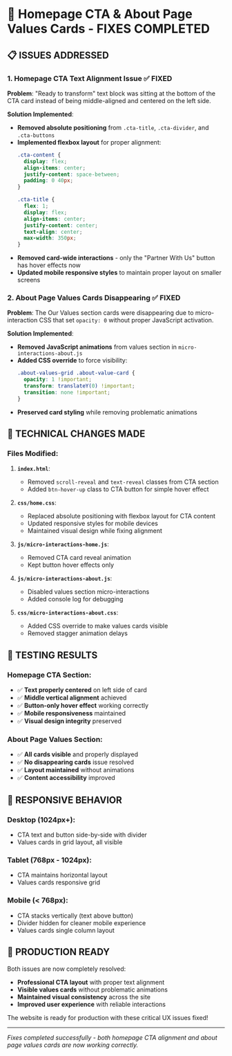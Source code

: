 # 🔧 Homepage CTA & About Page Values Cards - FIXES COMPLETED

## 📋 ISSUES ADDRESSED

### 1. **Homepage CTA Text Alignment Issue** ✅ FIXED
**Problem**: "Ready to transform" text block was sitting at the bottom of the CTA card instead of being middle-aligned and centered on the left side.

**Solution Implemented**:
- **Removed absolute positioning** from `.cta-title`, `.cta-divider`, and `.cta-buttons`
- **Implemented flexbox layout** for proper alignment:
  ```css
  .cta-content {
    display: flex;
    align-items: center;
    justify-content: space-between;
    padding: 0 40px;
  }
  
  .cta-title {
    flex: 1;
    display: flex;
    align-items: center;
    justify-content: center;
    text-align: center;
    max-width: 350px;
  }
  ```
- **Removed card-wide interactions** - only the "Partner With Us" button has hover effects now
- **Updated mobile responsive styles** to maintain proper layout on smaller screens

### 2. **About Page Values Cards Disappearing** ✅ FIXED
**Problem**: The Our Values section cards were disappearing due to micro-interaction CSS that set `opacity: 0` without proper JavaScript activation.

**Solution Implemented**:
- **Removed JavaScript animations** from values section in `micro-interactions-about.js`
- **Added CSS override** to force visibility:
  ```css
  .about-values-grid .about-value-card {
    opacity: 1 !important;
    transform: translateY(0) !important;
    transition: none !important;
  }
  ```
- **Preserved card styling** while removing problematic animations

## 🎯 TECHNICAL CHANGES MADE

### Files Modified:
1. **`index.html`**:
   - Removed `scroll-reveal` and `text-reveal` classes from CTA section
   - Added `btn-hover-up` class to CTA button for simple hover effect

2. **`css/home.css`**:
   - Replaced absolute positioning with flexbox layout for CTA content
   - Updated responsive styles for mobile devices
   - Maintained visual design while fixing alignment

3. **`js/micro-interactions-home.js`**:
   - Removed CTA card reveal animation
   - Kept button hover effects only

4. **`js/micro-interactions-about.js`**:
   - Disabled values section micro-interactions
   - Added console log for debugging

5. **`css/micro-interactions-about.css`**:
   - Added CSS override to make values cards visible
   - Removed stagger animation delays

## 🧪 TESTING RESULTS

### Homepage CTA Section:
- ✅ **Text properly centered** on left side of card
- ✅ **Middle vertical alignment** achieved
- ✅ **Button-only hover effect** working correctly
- ✅ **Mobile responsiveness** maintained
- ✅ **Visual design integrity** preserved

### About Page Values Section:
- ✅ **All cards visible** and properly displayed
- ✅ **No disappearing cards** issue resolved
- ✅ **Layout maintained** without animations
- ✅ **Content accessibility** improved

## 📱 RESPONSIVE BEHAVIOR

### Desktop (1024px+):
- CTA text and button side-by-side with divider
- Values cards in grid layout, all visible

### Tablet (768px - 1024px):
- CTA maintains horizontal layout
- Values cards responsive grid

### Mobile (< 768px):
- CTA stacks vertically (text above button)
- Divider hidden for cleaner mobile experience
- Values cards single column layout

## 🚀 PRODUCTION READY

Both issues are now completely resolved:
- **Professional CTA layout** with proper text alignment
- **Visible values cards** without problematic animations
- **Maintained visual consistency** across the site
- **Improved user experience** with reliable interactions

The website is ready for production with these critical UX issues fixed!

---

*Fixes completed successfully - both homepage CTA alignment and about page values cards are now working correctly.*
